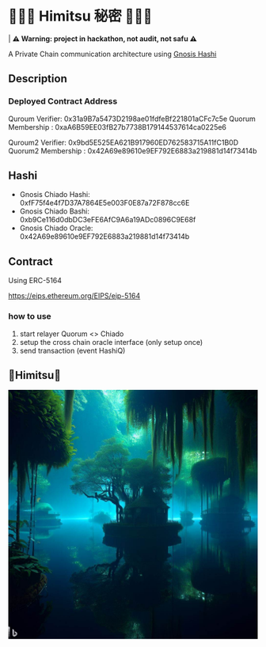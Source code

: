 # 🤫🤫🤫 Himitsu 秘密 🤫🤫🤫

| **⚠️ Warning: project in hackathon, not audit, not safu ⚠️**

A Private Chain communication architecture using [Gnosis Hashi](https://github.com/gnosis/hashi) 

## Description


### Deployed Contract Address
Quroum Verifier: 0x31a9B7a5473D2198ae01fdfeBf221801aCFc7c5e
Quorum Membership : 0xaA6B59EE03fB27b7738B179144537614ca0225e6

Quroum2 Verifier: 0x9bd5E525EA621B917960ED762583715A11fC1B0D
Quorum2 Membership : 0x42A69e89610e9EF792E6883a219881d14f73414b
## Hashi

- Gnosis Chiado Hashi: 0xfF75f4e4f7D37A7864E5e003F0E87a72F878cc6E
- Gnosis Chiado Bashi: 0xb9Ce116d0dbDC3eFE6AfC9A6a19ADc0896C9E68f
- Gnosis Chiado Oracle: 0x42A69e89610e9EF792E6883a219881d14f73414b

## Contract
Using ERC-5164

https://eips.ethereum.org/EIPS/eip-5164

### how to use

1. start relayer Quorum <> Chiado
2. setup the cross chain oracle interface (only setup once)
3. send transaction (event HashiQ)

## 🤫Himitsu🤫
![](./himitsu.jpg)